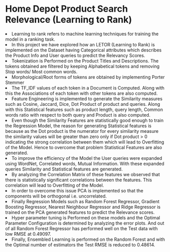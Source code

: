 # Home Depot Product Search Relevance (Learning to Rank)
<li> Learning to rank refers to machine learning techniques for training the model in a ranking task.  </li>
<li> In this project we have explored how an LETOR (Learning to Rank) is implemented on the Dataset having Categorical attributes which describes the Product Info and User queries to predict the Relevancy Scores. </li>
<li> Tokenization is Performed on the Product Titles and Descriptions. The tokens obtained are filtered by keeping Alphabetical tokens and removing Stop words/ Most common words. </li>
<li> Morphological/Root forms of tokens are obtained by implementing Porter Stemmer</li>
<li> The TF_IDF values of each token in a Document is Computed. Along with this the Associations of each token with other tokens are also computed. </li>
<li> Feature Engineering is implemented to generate the Similarity measures such as Cosine, Jaccard, Dice, Dot Product of product and queries. Along with this Statistical features such as product length, query length, Common words ratio with respect to both query and Product is also computed.</li>
<li>Even though the Similarity Features are statistically good enough to train the Regression Model, the reason for generating Statistical features is because as the Dot product is the numerator for every similarity measure the similarity values will be greater than zero only if Dot product > 0 indicating the strong correlation between them which will lead to Overfitting of the Model. Hence to overcome that problem Statistical Features are also generated. </li>
<li> To improve the efficiency of the Model the User queries were expanded using WordNet, Correlated words, Mutual Information. With these expanded queries Similarity and Statistical features are generated. </li>
<li> By analyzing the Correlation Matrix of these features we observed that there is statistically significant correlations between the features. This correlation will lead to Overfitting of the Model. </li>
<li> In order to overcome this issue PCA is implemented so that the components will be orthogonal i.e. uncorrelated. </li>
<li> Finally Regression Models such as Random Forest Regressor, Gradient Boosting Regressor, Nearest Neighbour Regressor and Ridge Regressor is trained on the PCA generated features to predict the Relevance scores. </li>
<li> Hyper parameter tuning is Performed on these models and the Optimal Parameter Configuration is determined by analyzing the error plots. And out of all Random Forest Regressor has performed well on the Test data with low RMSE at 0.49097. </li>
<li> Finally, Ensembled Learning is performed on the Random Forest and with the Optimal number of estimators the Test RMSE is reduced to 0.48614.
